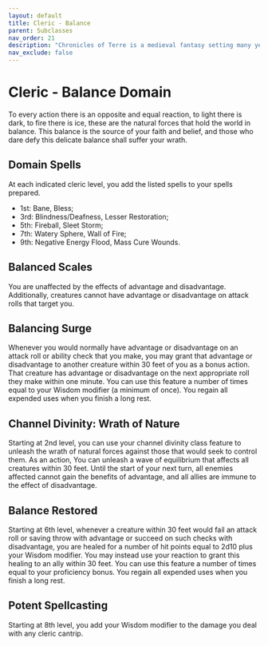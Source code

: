 ```yaml
---
layout: default
title: Cleric - Balance
parent: Subclasses
nav_order: 21
description: "Chronicles of Terre is a medieval fantasy setting many years in the writing."
nav_exclude: false
---
```


# Cleric - Balance Domain

To every action there is an opposite and equal reaction, to light there is dark, to fire there is ice, these are the natural forces that hold the world in balance. This balance is the source of your faith and belief, and those who dare defy this delicate balance shall suffer your wrath.

## Domain Spells

At each indicated cleric level, you add the listed spells to your spells prepared.
- 1st: Bane, Bless;
- 3rd: Blindness/Deafness, Lesser Restoration;
- 5th: Fireball, Sleet Storm;
- 7th: Watery Sphere, Wall of Fire;
- 9th: Negative Energy Flood, Mass Cure Wounds.

## Balanced Scales

You are unaffected by the effects of advantage and disadvantage. Additionally, creatures cannot have advantage or disadvantage on attack rolls that target you.

## Balancing Surge

Whenever you would normally have advantage or disadvantage on an attack roll or ability check that you make, you may grant that advantage or disadvantage to another creature within 30 feet of you as a bonus action. That creature has advantage or disadvantage on the next appropriate roll they make within one minute. You can use this feature a number of times equal to your Wisdom modifier (a minimum of once). You regain all expended uses when you finish a long rest. 

## Channel Divinity: Wrath of Nature

Starting at 2nd level, you can use your channel divinity class feature to unleash the wrath of natural forces against those that would seek to control them. As an action, You can unleash a wave of equilibrium that affects all creatures within 30 feet. Until the start of your next turn, all enemies affected cannot gain the benefits of advantage, and all allies are immune to the effect of disadvantage.

## Balance Restored

Starting at 6th level, whenever a creature within 30 feet would fail an attack roll or saving throw with advantage or succeed on such checks with disadvantage, you are healed for a number of hit points equal to 2d10 plus your Wisdom modifier. You may instead use your reaction to grant this healing to an ally within 30 feet. You can use this feature a number of times equal to your proficiency bonus. You regain all expended uses when you finish a long rest. 

## Potent Spellcasting

Starting at 8th level, you add your Wisdom modifier to the damage you deal with any cleric cantrip. 

